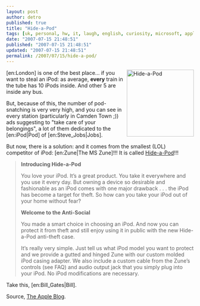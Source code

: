 ```yaml
---
layout: post
author: detro
published: true
title: "Hide-a-Pod"
tags: [uk, personal, hw, it, laugh, english, curiosity, microsoft, apple]
date: "2007-07-15 21:48:51"
published: "2007-07-15 21:48:51"
updated: "2007-07-15 21:48:51"
permalink: /2007/07/15/hide-a-pod/
---
```


<img src="http://www.theappleblog.com/wp-content/uploads/zuneipodcase-20070714-184355.jpg" alt="Hide-a-Pod" align="right" width="180" />
[en:London] is one of the best place... if you want to steal an iPod: as average, <strong>every</strong> train in the tube has 10 iPods inside. And other 5 are inside any bus.

But, because of this, the number of pod-snatching is very very high, and you can see in every station (particularly in Camden Town ;)) ads suggesting to "take care of your belongings", a lot of them dedicated to the [en:iPod|Pod] of [en:Steve_Jobs|Jobs].

But now, there is a solution: and it comes from the smallest (LOL) competitor of iPod: [en:Zune|The MS Zune]!!! It is called <a href="http://hideapod.com/">Hide-a-Pod</a>!!!

<!--more-->
<blockquote>
<strong>Introducing Hide-a-Pod</strong>

You love your iPod. It’s a great product. You take it everywhere and you use it every day. But owning a device so desirable and fashionable as an iPod comes with one major drawback . . . the iPod has become a target for theft. So how can you take your iPod out of your home without fear?

<strong>Welcome to the Anti-Social</strong>

You made a smart choice in choosing an iPod. And now you can protect it from theft and still enjoy using it in public with the new Hide-a-Pod anti-theft case.

It’s really very simple. Just tell us what iPod model you want to protect and we provide a gutted and hinged Zune with our custom molded iPod casing adapter. We also include a custom cable from the Zune’s controls (see FAQ) and audio output jack that you simply plug into your iPod. No iPod modifications are necessary. </blockquote>

Take this, [en:Bill_Gates|Bill].

Source, <a href="http://theappleblog.com/2007/07/14/best-practices-protecting-your-ipodiphone/">The Apple Blog</a>.
